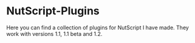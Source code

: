 # NutScript-Plugins
Here you can find a collection of plugins for NutScript I have made. They work with versions 1.1, 1.1 beta and 1.2.
